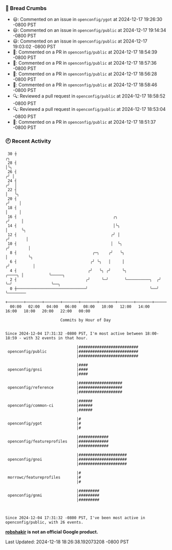 ### 🍞 Bread Crumbs

 * 😃: Commented on an issue in `openconfig/ygot` at 2024-12-17 19:26:30 -0800 PST
 * 😃: Commented on an issue in `openconfig/public` at 2024-12-17 19:14:34 -0800 PST
 * 😃: Commented on an issue in `openconfig/public` at 2024-12-17 19:03:02 -0800 PST
 * 💬: Commented on a PR in  `openconfig/public` at 2024-12-17 18:54:39 -0800 PST
 * 💬: Commented on a PR in  `openconfig/public` at 2024-12-17 18:57:36 -0800 PST
 * 💬: Commented on a PR in  `openconfig/public` at 2024-12-17 18:56:28 -0800 PST
 * 💬: Commented on a PR in  `openconfig/public` at 2024-12-17 18:58:46 -0800 PST
 * 🔍: Reviewed a pull request in  `openconfig/public` at 2024-12-17 18:58:52 -0800 PST
 * 🔍: Reviewed a pull request in  `openconfig/public` at 2024-12-17 18:53:04 -0800 PST
 * 💬: Commented on a PR in  `openconfig/public` at 2024-12-17 18:51:37 -0800 PST

### 🕘 Recent Activity
```
 30 ┼                                                                            ╭╮
 28 ┤                                                                            │╰╮
 26 ┤                                                                           ╭╯ │
 24 ┤                                                                          ╭╯  │
 22 ┤                                                                          │   ╰╮
 20 ┤                                                                         ╭╯    │
 18 ┤                                                                         │     │
 16 ┤                                          ╭╮                            ╭╯     │
 14 ┤                                          │╰╮                           │      ╰╮
 12 ┤                                         ╭╯ │                          ╭╯       │
 10 ┤                                         │  ╰╮                        ╭╯        │
  8 ┤                                 ╭─╮    ╭╯   ╰╮                       │         ╰╮
  6 ┤                                ╭╯ ╰╮   │     │                      ╭╯          │
  4 ┤                               ╭╯   ╰╮ ╭╯     ╰╮              ╭────╮ │           ╰─────╮
  2 ┤                              ╭╯     ╰─╯       ╰──────────╮  ╭╯    ╰─╯                 ╰──╮
  0 ┼──────────────────────────────╯                           ╰──╯                            ╰────────
    +───────+───────+───────+───────+───────+───────+───────+───────+───────+───────+───────+───────+────
  00:00   02:00   04:00   06:00   08:00   10:00   12:00   14:00   16:00   18:00   20:00   22:00   00:00   

						Commits by Hour of Day


Since 2024-12-04 17:31:32 -0800 PST, I'm most active between 18:00-18:59 - with 32 events in that hour.

```



```
                               |##########################
 openconfig/public             |##########################
                               |##########################

                               |####
 openconfig/gnsi               |####
                               |####

                               |###################
 openconfig/reference          |###################
                               |###################

                               |######
 openconfig/common-ci          |######
                               |######

                               |#
 openconfig/ygot               |#
                               |#

                               |#############
 openconfig/featureprofiles    |#############
                               |#############

                               |#####################
 openconfig/gnoi               |#####################
                               |#####################

                               |#
 morrowc/featureprofiles       |#
                               |#

                               |#########
 openconfig/gnmi               |#########
                               |#########



Since 2024-12-04 17:31:32 -0800 PST, I've been most active in openconfig/public, with 26 events.

```
**[robshakir](mailto:robjs@google.com) is not an official Google product.**  


Last Updated: 2024-12-18 18:26:38.192073208 -0800 PST
